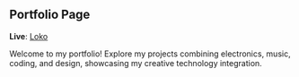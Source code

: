 ## Portfolio Page

**Live**: [Loko](https://ranjan.pages.dev/)

Welcome to my portfolio! Explore my projects combining electronics, music, coding, and design, showcasing my creative technology integration.
